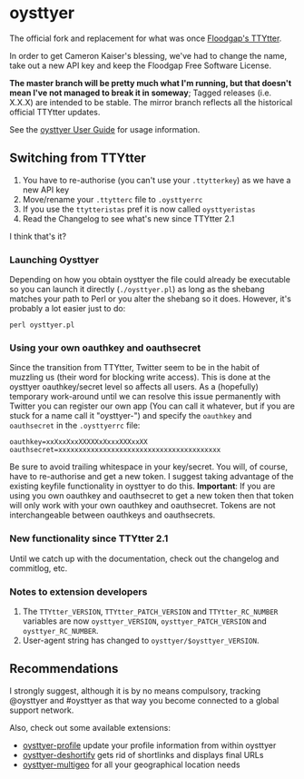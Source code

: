 # oysttyer

The official fork and replacement for what was once [Floodgap's TTYtter](http://www.floodgap.com/software/ttytter/).

In order to get Cameron Kaiser's blessing, we've had to change the name, take out a new API key and keep the Floodgap Free Software License.

**The master branch will be pretty much what I'm running, but that doesn't mean I've not managed to break it in someway**; Tagged releases (i.e. X.X.X) are intended to be stable. The mirror branch reflects all the historical official TTYtter updates.

See the [oysttyer User Guide](http://oysttyer.github.io/docs/userGuide.html) for usage information.

## Switching from TTYtter

1. You have to re-authorise (you can't use your `.ttytterkey`) as we have a new API key
2. Move/rename your `.ttytterc` file to `.oysttyerrc`
3. If you use the `ttytteristas` pref it is now called `oysttyeristas`
4. Read the Changelog to see what's new since TTYtter 2.1

I think that's it?

### Launching Oysttyer

Depending on how you obtain oysttyer the file could already be executable so you can launch it directly (`./oysttyer.pl`) as long as the shebang matches your path to Perl or you alter the shebang so it does. However, it's probably a lot easier just to do:

	perl oysttyer.pl

### Using your own oauthkey and oauthsecret

Since the transition from TTYtter, Twitter seem to be in the habit of muzzling us (their word for blocking write access). This is done at the oysttyer oauthkey/secret level so affects all users. As a (hopefully) temporary work-around until we can resolve this issue permanently with Twitter you can register our own app (You can call it whatever, but if you are stuck for a name call it "oysttyer-<your twitter handle>") and specify the `oauthkey` and `oauthsecret` in the `.oysttyerrc` file:

	oauthkey=xxXxxXxxXXXXXxXxxxXXXxxXX
	oauthsecret=xxxxxxxxxxxxxxxxxxxxxxxxxxxxxxxxxxxxxxxx

Be sure to avoid trailing whitespace in your key/secret. You will, of course, have to re-authorise and get a new token. I suggest taking advantage of the existing keyfile functionality in oysttyer to do this. **Important**: If you are using you own oauthkey and oauthsecret to get a new token then that token will only work with your own oauthkey and oauthsecret. Tokens are not interchangeable between oauthkeys and oauthsecrets.

### New functionality since TTYtter 2.1

Until we catch up with the documentation, check out the changelog and commitlog, etc.

### Notes to extension developers

1. The `TTYtter_VERSION`, `TTYtter_PATCH_VERSION` and `TTYtter_RC_NUMBER` variables are now `oysttyer_VERSION`, `oysttyer_PATCH_VERSION` and `oysttyer_RC_NUMBER`.
2. User-agent string has changed to `oysttyer/$oysttyer_VERSION`.

## Recommendations

I strongly suggest, although it is by no means compulsory, tracking @oysttyer and #oysttyer as that way you become connected to a global support network.

Also, check out some available extensions:

* [oysttyer-profile](https://github.com/oysttyer/oysttyer-profile) update your profile information from within oysttyer
* [oysttyer-deshortify](https://github.com/oysttyer/oysttyer-deshortify) gets rid of shortlinks and displays final URLs
* [oysttyer-multigeo](https://github.com/oysttyer/oysttyer-multigeo) for all your geographical location needs


